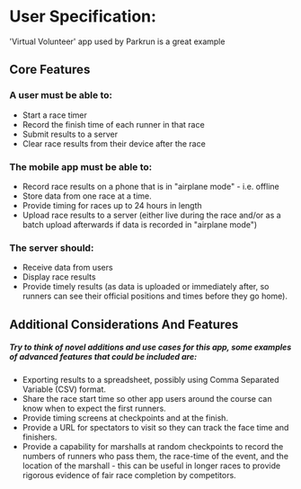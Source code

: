 # User Specification:
'Virtual Volunteer' app used by Parkrun is a great example
## Core Features

### A user must be able to:
  * Start a race timer
  * Record the finish time of each runner in that race
  * Submit results to a server
  * Clear race results from their device after the race

### The mobile app must be able to:
  * Record race results on a phone that is in "airplane mode" - i.e. offline
  * Store data from one race at a time.
  * Provide timing for races up to 24 hours in length
  * Upload race results to a server (either live during the race and/or as a batch upload afterwards if data is recorded in "airplane mode")

### The server should:
  * Receive data from users
  * Display race results
  * Provide timely results (as data is uploaded or immediately after, so runners can see their official positions and times before they go home).

## Additional Considerations And Features

##### Try to think of novel additions and use cases for this app, some examples of advanced features that could be included are:

  *  Exporting results to a spreadsheet, possibly using Comma Separated Variable (CSV) format.
  *  Share the race start time so other app users around the course can know when to expect the first runners.
  *  Provide timing screens at checkpoints and at the finish.
  *  Provide a URL for spectators to visit so they can track the face time and finishers.
  *  Provide a capability for marshalls at random checkpoints to record the numbers of runners who pass them, the race-time of the event, and the location of the marshall - this can be useful in longer races to provide rigorous evidence of fair race completion by competitors. 
 